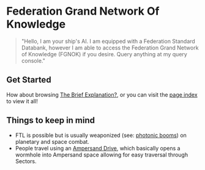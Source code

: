 # Federation Grand Network Of Knowledge

> "Hello, I am your ship's AI. I am equipped with a Federation Standard Databank, however I am able to access the Federation Grand Network of Knowledge (FGNOK) if you desire. Query anything at my query console."

## Get Started

How about browsing [The Brief Explanation?](brief_explanation), or you can visit the [page index](page_index) to view it all!

## Things to keep in mind

- FTL is possible but is usually weaponized (see: [photonic booms](technology/photon_booms)) on planetary and space combat.
- People travel using an [Ampersand Drive](technology/ampersand_drives), which basically opens a wormhole into Ampersand space allowing for easy traversal through Sectors.
